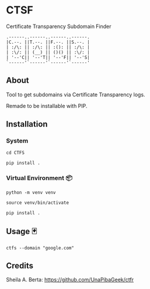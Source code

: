 # CTSF

Certificate Transparency Subdomain Finder

```
.------..------..------..------.
|C.--. ||T.--. ||F.--. ||S.--. |
| :/\: || :/\: || :(): || :/\: |
| :\/: || (__) || ()() || :\/: |
| '--'C|| '--'T|| '--'F|| '--'S|
`------'`------'`------'`------'
```

## About 

Tool to get subdomains via Certificate Transparency logs.

Remade to be installable with PIP.

## Installation 

###  System

```
cd CTFS

pip install .
```

### Virtual Environment 📦

```
python -m venv venv

source venv/bin/activate

pip install .
```

## Usage 🃏

```
ctfs --domain "google.com"
```

## Credits

Sheila A. Berta: https://github.com/UnaPibaGeek/ctfr